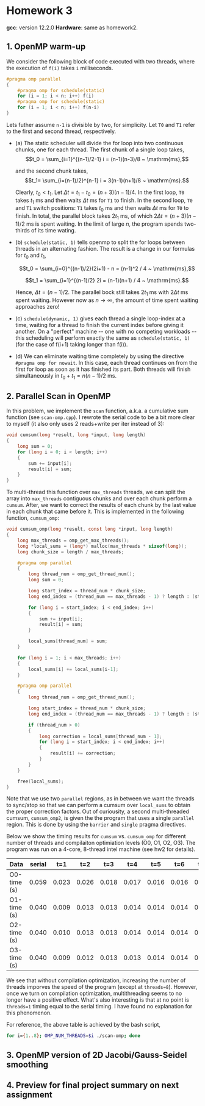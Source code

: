 # Homework 3

**gcc**: version 12.2.0
**Hardware**: same as homework2.


## 1. OpenMP warm-up
We consider the following block of code executed with two threads, where the execution 
of `f(i)` takes `i` milliseconds.

```c
#pragma omp parallel
{
    #pragma omp for schedule(static)
    for (i = 1; i < n; i++) f(i)
    #pragma omp for schedule(static)
    for (i = 1; i < n; i++) f(n-i)
}
```

Lets futher assume `n-1` is divisible by two, for simplicity.
Let `T0` and `T1` refer to the first and second thread, respectively. 

- (a) The static scheduler will divide the for loop into two continuous chunks,
  one for each thread. The first chunk of a single loop takes,
  $$t_0 = \sum_{i=1}^{(n-1)/2-1} i = (n-1)(n-3)/8 ~ \mathrm{ms},$$
  
  and the second chunk takes,
  $$t_1= \sum_{i=(n-1)/2}^{n-1} i = 3(n-1)(n+1)/8 ~ \mathrm{ms}.$$
  
  Clearly, $t_0 < t_1$. Let
  $\Delta t = t_1-t_0 = (n+3)(n-1)/4$. In the first loop, `T0` takes $t_1$ ms and then waits
  $\Delta t$ ms for `T1` to finish. In the second loop, `T0` and `T1` switch
  positions: `T1` takes $t_0$ ms and then waits $\Delta t$ ms for `T0` to
  finish. In  total, the parallel block takes $2t_1$ ms, of which 
  $2\Delta t= (n+3)(n-1)/2$ ms is spent waiting. In the limit of large $n$, the program
  spends two-thirds of its time wating.

- (b) `schedule(static, 1)` tells openmp to split the for loops between threads
  in an alternating fashion. The result is a change in our formulas for $t_0$
  and $t_1$,
  
  $$t_0 = \sum_{i=0}^{(n-1)/2}(2i+1) - n  = (n-1)^2 / 4 ~ \mathrm{ms},$$
  
  $$t_1 = \sum_{i=1}^{(n-1)/2} 2i = (n-1)(n+1) / 4 ~ \mathrm{ms}.$$
  
  Hence, $\Delta t = (n-1)/2$. The parallel bock still takes $2t_1$ ms with
  $2\Delta t$ ms spent waiting. However now as $n \rightarrow \infty$, the
  amount of time spent waiting approaches zero!

- (c) `schedule(dynamic, 1)` gives each thread a single loop-index at a time,
  waiting for a thread to finish the current index before giving it another. On
  a "perfect" machine -- one with no competing workloads -- this scheduling
  will perform exactly the same as `schedule(static, 1)` (for the case of f(i+1) taking longer than f(i)).

- (d) We can eliminate waiting time completely by using the directive `#pragma omp for nowait`.
  In this case, each thread continues on from the first for loop as soon as it has finished its part.
  Both threads will finish simultaneously in $t_0 + t_1 = n(n-1)/2$ ms.

## 2. Parallel Scan in OpenMP
In this problem, we implement the `scan` function, a.k.a. a cumulative sum function (see `scan-omp.cpp`).
I rewrote the serial code to be a bit more clear to myself (it also only uses 2 reads+write per iter instead of 3):

```c
void cumsum(long *result, long *input, long length) 
{
    long sum = 0;
    for (long i = 0; i < length; i++) 
    {
        sum += input[i];
        result[i] = sum;
    }
}
```

To multi-thread this function over `max_threads` threads, we can split the array into 
`max_threads` contiguous chunks and over each chunk perform a `cumsum`. After, 
we want to correct the results of each chunk by the last value in each chunk that came 
before it. This is implemented in the following function, `cumsum_omp`:

```c
void cumsum_omp(long *result, const long *input, long length) 
{
    long max_threads = omp_get_max_threads();
    long *local_sums = (long*) malloc(max_threads * sizeof(long));
    long chunk_size = length / max_threads;

    #pragma omp parallel
    {
        long thread_num = omp_get_thread_num();
        long sum = 0;

        long start_index = thread_num * chunk_size;
        long end_index = (thread_num == max_threads - 1) ? length : (start_index + chunk_size);

        for (long i = start_index; i < end_index; i++) 
        {
            sum += input[i];
            result[i] = sum;
        }

        local_sums[thread_num] = sum;
    }

    for (long i = 1; i < max_threads; i++) 
    {
        local_sums[i] += local_sums[i-1];
    }

    #pragma omp parallel
    {
        long thread_num = omp_get_thread_num();

        long start_index = thread_num * chunk_size;
        long end_index = (thread_num == max_threads - 1) ? length : (start_index + chunk_size);

        if (thread_num > 0) 
        {
            long correction = local_sums[thread_num - 1];
            for (long i = start_index; i < end_index; i++) 
            {
                result[i] += correction;
            }
        }
    }

    free(local_sums);
}
```

Note that we use two `parallel` regions, as in between we want the threads to
sync/stop so that we can perform a cumsum over `local_sums` to obtain the
proper correction factors. Out of curiousity, a second multi-threaded cumsum,
`cumsum_omp2`, is given the the program that uses a single `parallel` 
region. This is done by using the `barrier` and `single` pragma directives.

Below we show the timing results for `cumsum` vs. `cumsum_omp` for different
number of threads and compilaiton optimiation levels (O0, O1, O2, O3). The
program was run on a 4-core, 8-thread intel machine (see hw2 for details).

| Data        | serial| t=1   | t=2   | t=3   | t=4   | t=5   | t=6   | t=7   | t=8   |
|-------------|-------|-------|-------|-------|-------|-------|-------|-------|-------|
| O0-time (s) | 0.059 | 0.023 | 0.026 | 0.018 | 0.017 | 0.016 | 0.016 | 0.015 | 0.031 |
| O1-time (s) | 0.040 | 0.009 | 0.013 | 0.013 | 0.014 | 0.014 | 0.014 | 0.014 | 0.015 |
| O2-time (s) | 0.040 | 0.010 | 0.013 | 0.013 | 0.014 | 0.014 | 0.014 | 0.014 | 0.014 |
| O3-time (s) | 0.040 | 0.009 | 0.012 | 0.013 | 0.013 | 0.014 | 0.014 | 0.014 | 0.014 |

We see that without compilation optimization, increasing the number of threads
imporves the speed of the program (except at `threads=8`). However, once we
turn on compilation optimization, multithreading seems to no longer have a
positive effect. What's also interesting is that at no point is `threads=1`
timing equal to the serial timing. I have found no explanation for this
phenomenon.

For reference, the above table is achieved by the bash script,
```bash
for i={1..8}; OMP_NUM_THREADS=$i ./scan-omp; done
```

## 3. OpenMP version of 2D Jacobi/Gauss-Seidel smoothing

## 4. Preview for final project summary on next assignment
